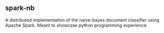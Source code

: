## spark-nb
A distributed implementaiton of the naive-bayes document classifier using Apache Spark. Meant to showcase python programming experience.
